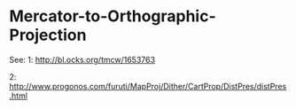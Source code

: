 # Mercator-to-Orthographic-Projection
See: 
1: http://bl.ocks.org/tmcw/1653763

2: http://www.progonos.com/furuti/MapProj/Dither/CartProp/DistPres/distPres.html
